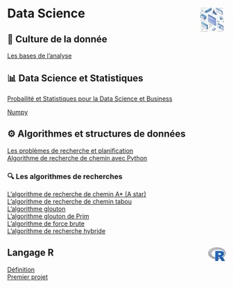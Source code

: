 # Data Science <a href="https://github.com/MiKL5/"><img src="assets/atomicDs.png" alt="Data science" align="right" height="64px"></a>
## **🧠 Culture de la donnée <!--(Data Literacy)-->**
[Les bases de l’analyse](analysisIntro)
## **📊 Data Science et Statistiques<!-- appliquées aux affaires -->**
[Probailité et Statistiques pour la Data Science et Business](productivityAndStatistics4DataScienceAndBusiness)  

[Numpy](https://github.com/MiKL5/machineLearning)
<!-- [Apprendre l’analyse et la visualistion de données avec Python]() -->
## **⚙️ Algorithmes et structures de données**
[Les problèmes de recherche et planification](algo/ResearchAndPlanningProblems)  
[Algorithme de recherche de chemin avec Python](pathfindingAlgorithmsWithPython)
### **🔍 Les algorithmes de recherches**
<!-- [Définition](algo/search)   -->
[L’algorithme de recherche de chemin A* (A star)](algo/a)  
[L’algorithme de recherche de chemin tabou](algo/tabou)  
[L’algorithme glouton](algo/glouton)  
[L’algorithme glouton de Prim](algo/prim)  
[L’algorithme de force brute](algo/brutForce)  
[L’algorithme de recherche hybride](algo/hybride)

## **Langage R** <a href="https://github.com/MiKL5/"><img src="https://github.com/MiKL5/MiKL5/raw/master/assets/r.svg.png" alt="Langage R" align="right" height="32px"></a>
[Définition](R/define)  
[Premier projet ](R/OC/firstProject)
<!-- ## **Intelligences artificielles** -->